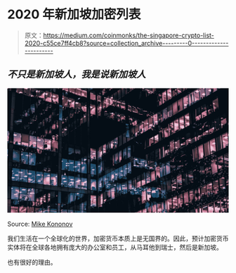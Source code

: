 # 2020 年新加坡加密列表

> 原文：<https://medium.com/coinmonks/the-singapore-crypto-list-2020-c55ce7ff4cb8?source=collection_archive---------0----------------------->

## *不只是新加坡人，我是说新加坡人*

![](img/b4b3c106c4a9845b73ebf81963fd7112.png)

Source: [Mike Kononov](https://unsplash.com/@mikofilm)

我们生活在一个全球化的世界，加密货币本质上是无国界的。因此，预计加密货币实体将在全球各地拥有庞大的办公室和员工，从马耳他到瑞士，然后是新加坡。

也有很好的理由。